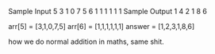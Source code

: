 Sample Input
5
3
1
0
7
5
6
1
1
1
1
1
1
Sample Output
1
4
2
1
8
6

arr[5] =   [3,1,0,7,5]
arr[6] = [1,1,1,1,1,1]
answer = [1,2,3,1,8,6]

how we do normal addition in maths, same shit.